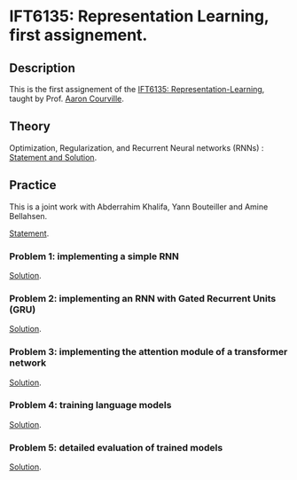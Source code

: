 # IFT6135: Representation Learning, first assignement.

## Description

This is the first assignement of the [IFT6135: Representation-Learning](https://sites.google.com/mila.quebec/ift6135), taught by Prof. [Aaron Courville](https://mila.quebec/en/person/aaron-courville/).

## Theory

Optimization, Regularization, and Recurrent Neural networks (RNNs) : [Statement and Solution](https://github.com/Sanaelotfi/Representation-Learning-HW2/blob/master/IFT6135_HW2_Theory.pdf).


## Practice

This is a joint work with Abderrahim Khalifa, Yann Bouteiller and Amine Bellahsen. 

[Statement](https://github.com/Sanaelotfi/Representation-Learning-HW2/blob/master/HW2_practice_statement.pdf).

### Problem 1: implementing a simple RNN

[Solution]().


### Problem 2: implementing an RNN with Gated Recurrent Units (GRU)

[Solution]().

### Problem 3: implementing the attention module of a transformer network 

[Solution]().

### Problem 4: training language models

[Solution](https://github.com/Sanaelotfi/Representation-Learning-HW2/blob/master/Problem4.ipynb).

### Problem 5: detailed evaluation of trained models

[Solution](https://github.com/Sanaelotfi/Representation-Learning-HW2/blob/master/Problem%205.ipynb).
